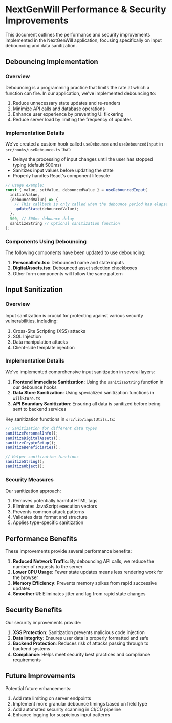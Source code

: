 # NextGenWill Performance & Security Improvements

This document outlines the performance and security improvements implemented in the NextGenWill application, focusing specifically on input debouncing and data sanitization.

## Debouncing Implementation

### Overview

Debouncing is a programming practice that limits the rate at which a function can fire. In our application, we've implemented debouncing to:

1. Reduce unnecessary state updates and re-renders
2. Minimize API calls and database operations
3. Enhance user experience by preventing UI flickering
4. Reduce server load by limiting the frequency of updates

### Implementation Details

We've created a custom hook called `useDebounce` and `useDebouncedInput` in `src/hooks/useDebounce.ts` that:

- Delays the processing of input changes until the user has stopped typing (default 500ms)
- Sanitizes input values before updating the state
- Properly handles React's component lifecycle

```typescript
// Usage example:
const { value, setValue, debouncedValue } = useDebouncedInput(
  initialValue,
  (debouncedValue) => {
    // This callback is only called when the debounce period has elapsed
    updateState(debouncedValue);
  },
  500, // 500ms debounce delay
  sanitizeString // Optional sanitization function
);
```

### Components Using Debouncing

The following components have been updated to use debouncing:

1. **PersonalInfo.tsx**: Debounced name and state inputs
2. **DigitalAssets.tsx**: Debounced asset selection checkboxes
3. Other form components will follow the same pattern

## Input Sanitization

### Overview

Input sanitization is crucial for protecting against various security vulnerabilities, including:

1. Cross-Site Scripting (XSS) attacks
2. SQL Injection
3. Data manipulation attacks
4. Client-side template injection

### Implementation Details

We've implemented comprehensive input sanitization in several layers:

1. **Frontend Immediate Sanitization**: Using the `sanitizeString` function in our debounce hooks
2. **Data Store Sanitization**: Using specialized sanitization functions in `willStore.ts`
3. **API Boundary Sanitization**: Ensuring all data is sanitized before being sent to backend services

Key sanitization functions in `src/lib/inputUtils.ts`:

```typescript
// Sanitization for different data types
sanitizePersonalInfo();
sanitizeDigitalAssets();
sanitizeCryptoSetup();
sanitizeBeneficiaries();

// Helper sanitization functions
sanitizeString();
sanitizeObject();
```

### Security Measures

Our sanitization approach:

1. Removes potentially harmful HTML tags
2. Eliminates JavaScript execution vectors
3. Prevents common attack patterns
4. Validates data format and structure
5. Applies type-specific sanitization

## Performance Benefits

These improvements provide several performance benefits:

1. **Reduced Network Traffic**: By debouncing API calls, we reduce the number of requests to the server
2. **Lower CPU Usage**: Fewer state updates means less rendering work for the browser
3. **Memory Efficiency**: Prevents memory spikes from rapid successive updates
4. **Smoother UI**: Eliminates jitter and lag from rapid state changes

## Security Benefits

Our security improvements provide:

1. **XSS Protection**: Sanitization prevents malicious code injection
2. **Data Integrity**: Ensures user data is properly formatted and safe
3. **Backend Protection**: Reduces risk of attacks passing through to backend systems
4. **Compliance**: Helps meet security best practices and compliance requirements

## Future Improvements

Potential future enhancements:

1. Add rate limiting on server endpoints
2. Implement more granular debounce timings based on field type
3. Add automated security scanning in CI/CD pipeline
4. Enhance logging for suspicious input patterns
